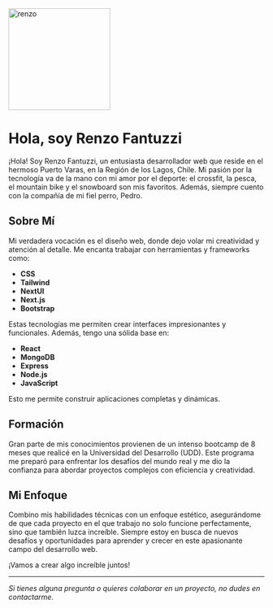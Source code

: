 <img src="https://res.cloudinary.com/da2aauwq2/image/upload/v1721591273/epic_body_18_bq12am.png" alt="renzo" width="200" />

# Hola, soy Renzo Fantuzzi



¡Hola! Soy Renzo Fantuzzi, un entusiasta desarrollador web que reside en el hermoso Puerto Varas, en la Región de los Lagos, Chile. Mi pasión por la tecnología va de la mano con mi amor por el deporte: el crossfit, la pesca, el mountain bike y el snowboard son mis favoritos. Además, siempre cuento con la compañía de mi fiel perro, Pedro.

## Sobre Mí

Mi verdadera vocación es el diseño web, donde dejo volar mi creatividad y atención al detalle. Me encanta trabajar con herramientas y frameworks como:

- **CSS**
- **Tailwind**
- **NextUI**
- **Next.js**
- **Bootstrap**

Estas tecnologías me permiten crear interfaces impresionantes y funcionales. Además, tengo una sólida base en:

- **React**
- **MongoDB**
- **Express**
- **Node.js**
- **JavaScript**

Esto me permite construir aplicaciones completas y dinámicas.

## Formación

Gran parte de mis conocimientos provienen de un intenso bootcamp de 8 meses que realicé en la Universidad del Desarrollo (UDD). Este programa me preparó para enfrentar los desafíos del mundo real y me dio la confianza para abordar proyectos complejos con eficiencia y creatividad.

## Mi Enfoque

Combino mis habilidades técnicas con un enfoque estético, asegurándome de que cada proyecto en el que trabajo no solo funcione perfectamente, sino que también luzca increíble. Siempre estoy en busca de nuevos desafíos y oportunidades para aprender y crecer en este apasionante campo del desarrollo web.

¡Vamos a crear algo increíble juntos!

---

*Si tienes alguna pregunta o quieres colaborar en un proyecto, no dudes en contactarme.*

